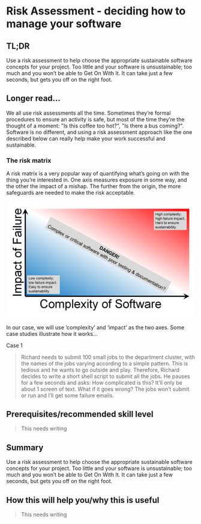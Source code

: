 # Risk Assessment - deciding how to manage your software

## TL;DR
Use a risk assessment to help choose the appropriate sustainable software concepts for your project. Too little and your software is unsustainable; too much and you won’t be able to Get On With It. It can take just a few seconds, but gets you off on the right foot.

## Longer read…
We all use risk assessments all the time. Sometimes they’re formal procedures to ensure an activity is safe, but most of the time they’re the thought of a moment: "Is this coffee too hot?", "Is there a bus coming?". Software is no different, and using a risk assessment approach like the one described below can really help make your work successful and sustainable.

### The risk matrix
A risk matrix is a very popular way of quantifying what’s going on with the thing you’re interested in. One axis measures exposure in some way, and the other the impact of a mishap. The further from the origin, the more safeguards are needed to make the risk acceptable.

![Impact vs complexity risk matrix](../figures/risk_matrix.png)

In our case, we will use ‘complexity’ and ‘impact’ as the two axes. Some case studies illustrate how it works…

Case 1

> Richard needs to submit 100 small jobs to the department cluster, with the names of the jobs varying according to a simple pattern. This is tedious and he wants to go outside and play. Therefore, Richard decides to write a short shell script to submit all the jobs. He pauses for a few seconds and asks:
  How complicated is this? It’ll only be about 1 screen of text.
  What if it goes wrong? The jobs won’t submit or run and I’ll get some failure emails.

## Prerequisites/recommended skill level
> This needs writing

## Summary
Use a risk assessment to help choose the appropriate sustainable software concepts for your project.
Too little and your software is unsustainable; too much and you won’t be able to Get On With It.
It can take just a few seconds, but gets you off on the right foot.

## How this will help you/why this is useful
> This needs writing
